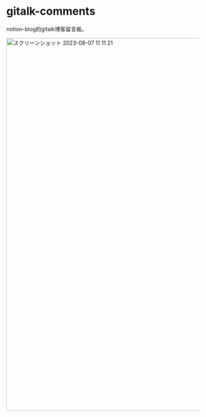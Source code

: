 # gitalk-comments
notion-blog的gitalk博客留言板。

<img width="973" alt="スクリーンショット 2023-08-07 11 11 21" src="https://github.com/mooncat126/gitalk-comments/assets/112956463/943d8a74-5959-4fbf-944f-84047a6f6264">
